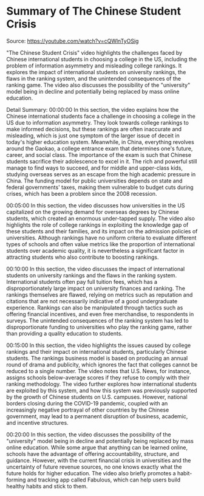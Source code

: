 # Summary of The Chinese Student Crisis

Source: https://youtube.com/watch?v=cQWlnTyOSig

"The Chinese Student Crisis" video highlights the challenges faced by Chinese international students in choosing a college in the US, including the problem of information asymmetry and misleading college rankings. It explores the impact of international students on university rankings, the flaws in the ranking system, and the unintended consequences of the ranking game. The video also discusses the possibility of the "university" model being in decline and potentially being replaced by mass online education.

Detail Summary: 
00:00:00
In this section, the video explains how the Chinese international students face a challenge in choosing a college in the US due to information asymmetry. They look towards college rankings to make informed decisions, but these rankings are often inaccurate and misleading, which is just one symptom of the larger issue of deceit in today's higher education system. Meanwhile, in China, everything revolves around the Gaokao, a college entrance exam that determines one's future, career, and social class. The importance of the exam is such that Chinese students sacrifice their adolescence to excel in it. The rich and powerful still manage to find ways to succeed, and for middle and upper-class kids, studying overseas serves as an escape from the high academic pressure in China. The funding model for public universities depends on state and federal governments' taxes, making them vulnerable to budget cuts during crises, which has been a problem since the 2008 recession.

00:05:00
In this section, the video discusses how universities in the US capitalized on the growing demand for overseas degrees by Chinese students, which created an enormous under-tapped supply. The video also highlights the role of college rankings in exploiting the knowledge gap of these students and their families, and its impact on the admission policies of universities. Although rankings have no uniform criteria to evaluate different types of schools and often value metrics like the proportion of international students over academic quality, it is nevertheless a significant factor in attracting students who also contribute to boosting rankings.

00:10:00
In this section, the video discusses the impact of international students on university rankings and the flaws in the ranking system. International students often pay full tuition fees, which has a disproportionately large impact on university finances and ranking. The rankings themselves are flawed, relying on metrics such as reputation and citations that are not necessarily indicative of a good undergraduate experience. Rankings can also be manipulated through tactics such as offering financial incentives, and even free merchandise, to respondents in surveys. The unintended consequences of the ranking system has led to disproportionate funding to universities who play the ranking game, rather than providing a quality education to students.

00:15:00
In this section, the video highlights the issues caused by college rankings and their impact on international students, particularly Chinese students. The rankings business model is based on producing an annual round of drama and publicity, which ignores the fact that colleges cannot be reduced to a single number. The video notes that U.S. News, for instance, assigns schools below-average scores if they refuse to comply with their ranking methodology. The video further explores how international students are exploited by this system, and how this system was previously supported by the growth of Chinese students on U.S. campuses. However, national borders closing during the COVID-19 pandemic, coupled with an increasingly negative portrayal of other countries by the Chinese government, may lead to a permanent disruption of business, academic, and incentive structures.

00:20:00
In this section, the video discusses the possibility of the "university" model being in decline and potentially being replaced by mass online education. While some argue that anything can be learned online, schools have the advantage of offering accountability, structure, and guidance. However, with the current financial crisis in universities and the uncertainty of future revenue sources, no one knows exactly what the future holds for higher education. The video also briefly promotes a habit-forming and tracking app called Fabulous, which can help users build healthy habits and stick to them.

